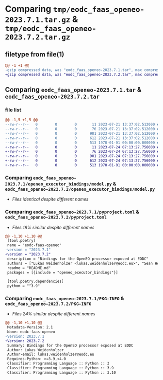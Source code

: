 # Comparing `tmp/eodc_faas_openeo-2023.7.1.tar.gz` & `tmp/eodc_faas_openeo-2023.7.2.tar.gz`

## filetype from file(1)

```diff
@@ -1 +1 @@
-gzip compressed data, was "eodc_faas_openeo-2023.7.1.tar", max compression
+gzip compressed data, was "eodc_faas_openeo-2023.7.2.tar", max compression
```

## Comparing `eodc_faas_openeo-2023.7.1.tar` & `eodc_faas_openeo-2023.7.2.tar`

### file list

```diff
@@ -1,5 +1,5 @@
--rw-r--r--   0        0        0       11 2023-07-21 13:37:02.512000 eodc_faas_openeo-2023.7.1/README.md
--rw-r--r--   0        0        0       76 2023-07-21 13:37:02.512000 eodc_faas_openeo-2023.7.1/openeo_executor_bindings/__init__.py
--rw-r--r--   0        0        0      901 2023-07-21 13:37:02.512000 eodc_faas_openeo-2023.7.1/openeo_executor_bindings/model.py
--rw-r--r--   0        0        0      612 2023-07-21 13:37:02.512000 eodc_faas_openeo-2023.7.1/pyproject.toml
--rw-r--r--   0        0        0      513 1970-01-01 00:00:00.000000 eodc_faas_openeo-2023.7.1/PKG-INFO
+-rw-r--r--   0        0        0       11 2023-07-24 07:13:27.756000 eodc_faas_openeo-2023.7.2/README.md
+-rw-r--r--   0        0        0       76 2023-07-24 07:13:27.756000 eodc_faas_openeo-2023.7.2/openeo_executor_bindings/__init__.py
+-rw-r--r--   0        0        0      901 2023-07-24 07:13:27.756000 eodc_faas_openeo-2023.7.2/openeo_executor_bindings/model.py
+-rw-r--r--   0        0        0      612 2023-07-24 07:13:27.756000 eodc_faas_openeo-2023.7.2/pyproject.toml
+-rw-r--r--   0        0        0      513 1970-01-01 00:00:00.000000 eodc_faas_openeo-2023.7.2/PKG-INFO
```

### Comparing `eodc_faas_openeo-2023.7.1/openeo_executor_bindings/model.py` & `eodc_faas_openeo-2023.7.2/openeo_executor_bindings/model.py`

 * *Files identical despite different names*

### Comparing `eodc_faas_openeo-2023.7.1/pyproject.toml` & `eodc_faas_openeo-2023.7.2/pyproject.toml`

 * *Files 18% similar despite different names*

```diff
@@ -1,10 +1,10 @@
 [tool.poetry]
 name = "eodc-faas-openeo"
-version = "2023.7.1"
+version = "2023.7.2"
 description = "Bindings for the OpenEO processor exposed at EODC"
 authors = ["Lukas Weidenholzer <lukas.weidenholzer@eodc.eu>", "Sean Hoyal <sean.hoyal@eodc.eu>", "Valentina Hutter <valentina.hutter@eodc.eu>"]
 readme = "README.md"
 packages = [{include = "openeo_executor_bindings"}]
 
 [tool.poetry.dependencies]
 python = "^3.9"
```

### Comparing `eodc_faas_openeo-2023.7.1/PKG-INFO` & `eodc_faas_openeo-2023.7.2/PKG-INFO`

 * *Files 24% similar despite different names*

```diff
@@ -1,10 +1,10 @@
 Metadata-Version: 2.1
 Name: eodc-faas-openeo
-Version: 2023.7.1
+Version: 2023.7.2
 Summary: Bindings for the OpenEO processor exposed at EODC
 Author: Lukas Weidenholzer
 Author-email: lukas.weidenholzer@eodc.eu
 Requires-Python: >=3.9,<4.0
 Classifier: Programming Language :: Python :: 3
 Classifier: Programming Language :: Python :: 3.9
 Classifier: Programming Language :: Python :: 3.10
```


